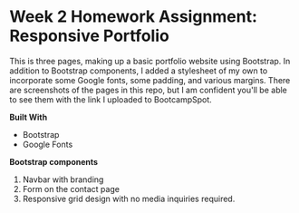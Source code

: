 # Week 2 Homework Assignment: Responsive Portfolio

This is three pages, making up a basic portfolio website using Bootstrap. In addition to Bootstrap components, I added a stylesheet of my own to incorporate some Google fonts, some padding, and various margins. There are screenshots of the pages in this repo, but I am confident you'll be able to see them with the link I uploaded to BootcampSpot.

**Built With**
- Bootstrap
- Google Fonts

**Bootstrap components**
  1. Navbar with branding
  2. Form on the contact page
  3. Responsive grid design with no media inquiries required.

